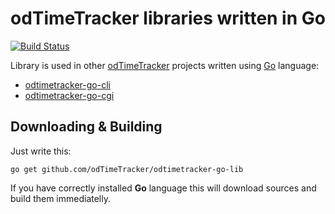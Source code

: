 # odTimeTracker libraries written in Go

[![Build Status](https://travis-ci.org/ondrejd/odtimetracker-go-lib.svg)](https://travis-ci.org/ondrejd/odtimetracker-go-lib)

Library is used in other [odTimeTracker](https://github.com/odTimeTracker) projects written using [Go](https://golang.org) language:

- [odtimetracker-go-cli](https://github.com/odTimeTracker/odtimetracker-go-cli)
- [odtimetracker-go-cgi](https://github.com/odTimeTracker/odtimetracker-go-cgi)

## Downloading & Building

Just write this:

	go get github.com/odTimeTracker/odtimetracker-go-lib

If you have correctly installed **Go** language this will download sources and build them immediatelly.

